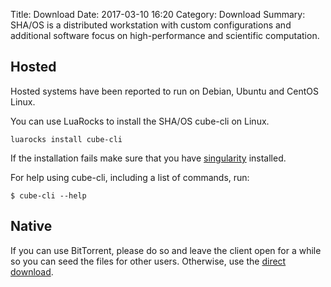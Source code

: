 Title: Download
Date: 2017-03-10 16:20
Category: Download
Summary: SHA/OS is a distributed workstation with custom configurations and additional software focus on high-performance and scientific computation.

## Hosted
Hosted systems have been reported to run on Debian, Ubuntu and CentOS Linux.

You can use LuaRocks to install the SHA/OS cube-cli on Linux.

``luarocks install cube-cli``

If the installation fails make sure that you have [singularity](http://singularity.lbl.gov) installed.


For help using cube-cli, including a list of commands, run:

  `$ cube-cli --help`

## Native
If you can use BitTorrent, please do so and leave the client open for a while so you can seed the files for other users. Otherwise, use the [direct download](https://shaos.ws/images/shaos-8.17-amd64.iso).
